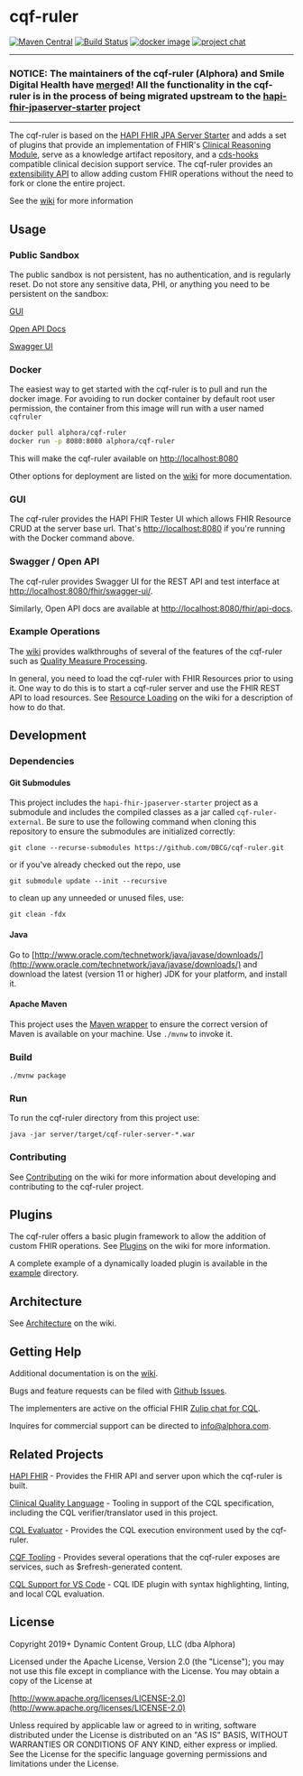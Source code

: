 # cqf-ruler

[![Maven Central](https://maven-badges.herokuapp.com/maven-central/org.opencds.cqf/cqf-ruler-server/badge.svg)](https://maven-badges.herokuapp.com/maven-central/org.opencds.cqf/cqf-ruler-server) [![Build Status](https://app.travis-ci.com/DBCG/cqf-ruler.svg?branch=master)](https://app.travis-ci.com/DBCG/cqf-ruler) [![docker image](https://img.shields.io/docker/v/alphora/cqf-ruler/latest?style=flat&color=brightgreen&label=docker%20image)](https://hub.docker.com/r/alphora/cqf-ruler/tags) [![project chat](https://img.shields.io/badge/zulip-join_chat-brightgreen.svg)](https://chat.fhir.org/#narrow/stream/179220-cql)

---

### **NOTICE**: The maintainers of the cqf-ruler (Alphora) and Smile Digital Health have [merged](https://www.globenewswire.com/en/news-release/2022/11/01/2545568/0/en/Smile-Digital-Health-Expands-Product-Offering-With-Alphora-Acquisition.html)! All the functionality in the cqf-ruler is in the process of being migrated upstream to the [hapi-fhir-jpaserver-starter](https://github.com/hapifhir/hapi-fhir-jpaserver-starter) project

---

The cqf-ruler is based on the [HAPI FHIR JPA Server Starter](https://github.com/hapifhir/hapi-fhir-jpaserver-starter) and adds a set of plugins that provide an implementation of FHIR's [Clinical Reasoning Module](http://hl7.org/fhir/clinicalreasoning-module.html), serve as a
knowledge artifact repository, and a [cds-hooks](https://cds-hooks.org/) compatible clinical decision support service. The cqf-ruler provides an [extensibility API](#plugins) to allow adding custom FHIR operations without the need to fork or clone the entire project.

See the [wiki](https://github.com/DBCG/cqf-ruler/wiki/Home) for more information

## Usage

### Public Sandbox

The public sandbox is not persistent, has no authentication, and is regularly reset. Do not store any sensitive data, PHI, or anything you need to be persistent on the sandbox:

[GUI](https://cloud.alphora.com/sandbox/r4/cqm/)

[Open API Docs](https://cloud.alphora.com/sandbox/r4/cqm/fhir/api-docs)

[Swagger UI](https://cloud.alphora.com/sandbox/r4/cqm/fhir/swagger-ui/)

### Docker

The easiest way to get started with the cqf-ruler is to pull and run the docker image.
For avoiding to run docker container by default root user permission, the container from this image will run with a user named `cqfruler`

```bash
docker pull alphora/cqf-ruler
docker run -p 8080:8080 alphora/cqf-ruler
```

This will make the cqf-ruler available on <http://localhost:8080>

Other options for deployment are listed on the [wiki](https://github.com/DBCG/cqf-ruler/wiki/Deployment) for more documentation.

### GUI

The cqf-ruler provides the HAPI FHIR Tester UI which allows FHIR Resource CRUD at the server base url. That's <http://localhost:8080> if you're running with the Docker command above.

### Swagger / Open API

The cqf-ruler provides Swagger UI for the REST API and test interface at [http://localhost:8080/fhir/swagger-ui/](http://localhost:8080/fhir/swagger-ui/).

Similarly, Open API docs are available at [http://localhost:8080/fhir/api-docs](http://localhost:8080/fhir/api-docs).

### Example Operations

The [wiki](https://github.com/DBCG/cqf-ruler/wiki) provides walkthroughs of several of the features of the cqf-ruler such as [Quality Measure Processing](https://github.com/DBCG/cqf-ruler/wiki/Quality-Measure-Processing).

In general, you need to load the cqf-ruler with FHIR Resources prior to using it. One way to do this is to start a cqf-ruler server and use the FHIR REST API to load resources. See [Resource Loading](https://github.com/DBCG/cqf-ruler/wiki/Resource-Loading) on the wiki for a description of how to do that.

## Development

### Dependencies

#### Git Submodules

This project includes the `hapi-fhir-jpaserver-starter` project as a submodule and includes the compiled classes as a jar called `cqf-ruler-external`. Be sure to use the following command when cloning this repository to ensure the submodules are initialized correctly:

`git clone --recurse-submodules https://github.com/DBCG/cqf-ruler.git`

or if you've already checked out the repo, use

`git submodule update --init --recursive`

to clean up any unneeded or unused files, use:

`git clean -fdx`

#### Java

Go to [http://www.oracle.com/technetwork/java/javase/downloads/](http://www.oracle.com/technetwork/java/javase/downloads/) and download the
latest (version 11 or higher) JDK for your platform, and install it.

#### Apache Maven

This project uses the [Maven wrapper](https://github.com/apache/maven-wrapper) to ensure the correct version of Maven is available on your machine. Use `./mvnw` to invoke it.

### Build

`./mvnw package`

### Run

To run the cqf-ruler directory from this project use:

`java -jar server/target/cqf-ruler-server-*.war`

### Contributing

See [Contributing](https://github.com/DBCG/cqf-ruler/wiki/Contributing) on the wiki for more information about developing and contributing to the cqf-ruler project.

## Plugins

The cqf-ruler offers a basic plugin framework to allow the addition of custom FHIR operations. See [Plugins](https://github.com/DBCG/cqf-ruler/wiki/Architecture#Plugins) on the wiki for more information.

A complete example of a dynamically loaded plugin is available in the [example](/example) directory.

## Architecture

See [Architecture](https://github.com/DBCG/cqf-ruler/wiki/Architecture) on the wiki.

## Getting Help

Additional documentation is on the [wiki](https://github.com/DBCG/cqf-ruler/wiki).

Bugs and feature requests can be filed with [Github Issues](https://github.com/cqframework/cqf-ruler/issues).

The implementers are active on the official FHIR [Zulip chat for CQL](https://chat.fhir.org/#narrow/stream/179220-cql).

Inquires for commercial support can be directed to [info@alphora.com](info@alphora.com).

## Related Projects

[HAPI FHIR](https://github.com/hapifhir) - Provides the FHIR API and server upon which the cqf-ruler is built.

[Clinical Quality Language](https://github.com/cqframework/clinical_quality_language) - Tooling in support of the CQL specification, including the CQL verifier/translator used in this project.

[CQL Evaluator](https://github.com/DBCG/cql-evaluator) - Provides the CQL execution environment used by the cqf-ruler.

[CQF Tooling](https://github.com/cqframework/cqf-tooling) - Provides several operations that the cqf-ruler exposes are services, such as $refresh-generated content.

[CQL Support for VS Code](https://marketplace.visualstudio.com/items?itemName=cqframework.cql) - CQL IDE plugin with syntax highlighting, linting, and local CQL evaluation.

## License

Copyright 2019+ Dynamic Content Group, LLC (dba Alphora)

Licensed under the Apache License, Version 2.0 (the "License");
you may not use this file except in compliance with the License.
You may obtain a copy of the License at

[http://www.apache.org/licenses/LICENSE-2.0](http://www.apache.org/licenses/LICENSE-2.0)

Unless required by applicable law or agreed to in writing, software
distributed under the License is distributed on an "AS IS" BASIS,
WITHOUT WARRANTIES OR CONDITIONS OF ANY KIND, either express or implied.
See the License for the specific language governing permissions and
limitations under the License.
